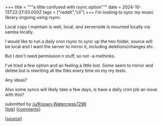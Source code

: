 +++
title = """a little confused with rsync option"""
date = 2024-10-13T22:27:03.000Z
tags = ["reddit","cli"]
+++
I'm looking to sync my music library ongoing using rsync.

Local copy I maintain is well, local, and serverside is mounted locally via samba locally.

I would like to run a daily cron rsync to sync up the two folder, source will be local and I want the server to mirror it, including deletions/changes etc.

But I don't need permission n stuff, so not -a methinks.

I've tried a few option and an feeling a little lost. Some seem to mirror and delete but is rewriting all the files every time on my my tests.

Any ideas?

Also some syncs will likely take a few days, is have a daily cron job an issue with this?

submitted by [/u/Known-Watercress7296](https://www.reddit.com/user/Known-Watercress7296)  
[\[link\]](https://www.reddit.com/r/commandline/comments/1g31jaq/a_little_confused_with_rsync_option/) [\[comments\]](https://www.reddit.com/r/commandline/comments/1g31jaq/a_little_confused_with_rsync_option/)

[[source]](https://www.reddit.com/r/commandline/comments/1g31jaq/a_little_confused_with_rsync_option/)

